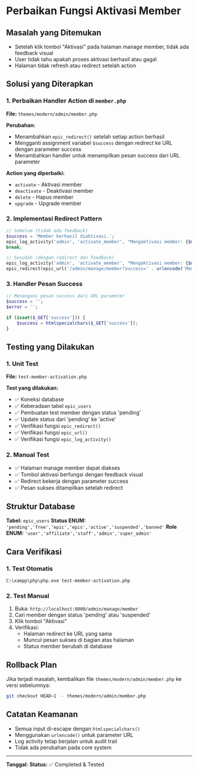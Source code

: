 # Perbaikan Fungsi Aktivasi Member

## Masalah yang Ditemukan
- Setelah klik tombol "Aktivasi" pada halaman manage member, tidak ada feedback visual
- User tidak tahu apakah proses aktivasi berhasil atau gagal
- Halaman tidak refresh atau redirect setelah action

## Solusi yang Diterapkan

### 1. Perbaikan Handler Action di `member.php`
**File:** `themes/modern/admin/member.php`

**Perubahan:**
- Menambahkan `epic_redirect()` setelah setiap action berhasil
- Mengganti assignment variabel `$success` dengan redirect ke URL dengan parameter success
- Menambahkan handler untuk menampilkan pesan success dari URL parameter

**Action yang diperbaiki:**
- `activate` - Aktivasi member
- `deactivate` - Deaktivasi member  
- `delete` - Hapus member
- `upgrade` - Upgrade member

### 2. Implementasi Redirect Pattern
```php
// Sebelum (tidak ada feedback)
$success = 'Member berhasil diaktivasi.';
epic_log_activity('admin', 'activate_member', "Mengaktivasi member: {$member['name']}");
break;

// Sesudah (dengan redirect dan feedback)
epic_log_activity('admin', 'activate_member', "Mengaktivasi member: {$member['name']}");
epic_redirect(epic_url('/admin/manage/member?success=' . urlencode('Member berhasil diaktivasi.')));
```

### 3. Handler Pesan Success
```php
// Menangani pesan success dari URL parameter
$success = '';
$error = '';

if (isset($_GET['success'])) {
    $success = htmlspecialchars($_GET['success']);
}
```

## Testing yang Dilakukan

### 1. Unit Test
**File:** `test-member-activation.php`

**Test yang dilakukan:**
- ✅ Koneksi database
- ✅ Keberadaan tabel `epic_users`
- ✅ Pembuatan test member dengan status 'pending'
- ✅ Update status dari 'pending' ke 'active'
- ✅ Verifikasi fungsi `epic_redirect()`
- ✅ Verifikasi fungsi `epic_url()`
- ✅ Verifikasi fungsi `epic_log_activity()`

### 2. Manual Test
- ✅ Halaman manage member dapat diakses
- ✅ Tombol aktivasi berfungsi dengan feedback visual
- ✅ Redirect bekerja dengan parameter success
- ✅ Pesan sukses ditampilkan setelah redirect

## Struktur Database
**Tabel:** `epic_users`
**Status ENUM:** `'pending','free','epic','epis','active','suspended','banned'`
**Role ENUM:** `'user','affiliate','staff','admin','super_admin'`

## Cara Verifikasi

### 1. Test Otomatis
```bash
C:\xampp\php\php.exe test-member-activation.php
```

### 2. Test Manual
1. Buka: `http://localhost:8000/admin/manage/member`
2. Cari member dengan status 'pending' atau 'suspended'
3. Klik tombol "Aktivasi"
4. Verifikasi:
   - Halaman redirect ke URL yang sama
   - Muncul pesan sukses di bagian atas halaman
   - Status member berubah di database

## Rollback Plan
Jika terjadi masalah, kembalikan file `themes/modern/admin/member.php` ke versi sebelumnya:
```bash
git checkout HEAD~1 -- themes/modern/admin/member.php
```

## Catatan Keamanan
- Semua input di-escape dengan `htmlspecialchars()`
- Menggunakan `urlencode()` untuk parameter URL
- Log activity tetap berjalan untuk audit trail
- Tidak ada perubahan pada core system

---
**Tanggal:** <?= date('Y-m-d H:i:s') ?>
**Status:** ✅ Completed & Tested